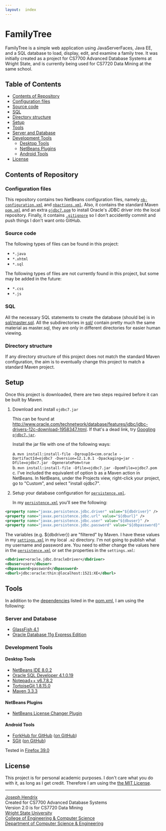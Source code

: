 ```yaml
---
layout:  index
---
```


# FamilyTree

FamilyTree is a simple web application using JavaServerFaces, Java EE, and a SQL database to load, display, edit, and examine a family tree. It was initially created as a project for CS7700 Advanced Database Systems at Wright State, and is currently being used for CS7720 Data Mining at the same school.

## Table of Contents

* [Contents of Repository](#user-content-contents-of-repository) 
 * [Configuration files](#user-content-configuration-files)
 * [Source code](#user-content-source-code)
 * [SQL](#user-content-sql)
 * [Directory structure](#user-content-directory-structure)
* [Setup](#user-content-setup)
* [Tools](#user-content-tools)
 * [Server and Database](#user-content-server-and-database)
 * [Development Tools](#user-content-development-tools)
   * [Desktop Tools](#user-content-desktop-tools)
    * [NetBeans Plugins](#user-content-netbeans-plugins)
    * [Android Tools](#user-content-android-tools)
* [License](#user-content-license)

## Contents of Repository

### Configuration files

This repository contains two NetBeans configuration files, namely [`nb-configuration.xml`](nb-configuration.xml) and [`nbactions.xml`](nbactions.xml). Also, it contains the standard Maven [`pom.xml`](pom.xml) and an extra [`ojdbc7.pom`](ojdbc7.pom) to install Oracle's JDBC driver into the local repository. Finally, it contains [`.gitignore`](.gitignore) so I don't accidently commit and push things I don't want onto GitHub.

### Source code

The following types of files can be found in this project:

* `*.java`
* `*.xhtml`
* `*.sql`

The following types of files are not currently found in this project, but some may be added in the future:

* `*.css`
* `*.js`

### SQL

All the necessary SQL statements to create the database (should be) is in [sql/master.sql](sql/master.sql). All the subdirectories in [sql/](sql/) contain pretty much the same material as master.sql, they are only in different directories for easier human viewing.

### Directory structure

If any directory structure of this project does not match the standard Maven configuration, the aim is to eventually change this project to match a standard Maven project.

## Setup

Once this project is downloaded, there are two steps required before it can be built by Maven.

1. Download and install `ojdbc7.jar`

   This can be found at http://www.oracle.com/technetwork/database/features/jdbc/jdbc-drivers-12c-download-1958347.html. If that's a dead link, try [Googling `ojdbc7.jar`](https://www.google.com/search?q=ojdbc7.jar).

   Install the jar file with one of the following ways:

   a. `mvn install:install-file -DgroupId=com.oracle -DartifactId=ojdbc7 -Dversion=12.1.0.1 -Dpackaging=jar -Dfile=ojdbc7.jar -DgeneratePom=true`<br />
   b. `mvn install:install-file -Dfile=ojdbc7.jar -DpomFile=ojdbc7.pom`<br />
   c. I've included the equivalent of option b as a Maven action in NetBeans. In NetBeans, under the Projects view, right-click your project, go to "Custom", and select "install ojdbc7".

2. Setup your database configuration for [`persistence.xml`](src/main/resources/META-INF/persistence.xml).

   In my [`persistence.xml`](src/main/resources/META-INF/persistence.xml) you'll see the following:

```xml
<property name="javax.persistence.jdbc.driver" value="${dbdriver}" />
<property name="javax.persistence.jdbc.url" value="${dburl}" />
<property name="javax.persistence.jdbc.user" value="${dbuser}" />
<property name="javax.persistence.jdbc.password" value="${dbpassword}" />
```

   The variables (e.g. ${dbdriver}) are "filtered" by Maven. I have these values in my [`settings.xml`](settings.xml) in my local `.m2` directory. I'm not going to publish what my username and password are. You need to either change the values here in the [`persistence.xml`](src/main/resources/META-INF/persistence.xml) or set the properties in the `settings.xml`:

```xml
<dbdriver>oracle.jdbc.OracleDriver</dbdriver>
<dbuser>user</dbuser>
<dbpassword>password</dbpassword>
<dburl>jdbc:oracle:thin:@localhost:1521:XE</dburl>
```

## Tools

In addition to the [dependencies](http://hendrixjoseph.github.io/FamilyTree/dependencies.html) listed in the [pom.xml](pom.xml), I am using the following:

### Server and Database

* [GlassFish 4.1](https://glassfish.java.net/)
* [Oracle Database 11g Express Edition](http://www.oracle.com/technetwork/database/database-technologies/express-edition/overview/index.html)
 
### Development Tools

#### Desktop Tools

* [NetBeans IDE 8.0.2](https://netbeans.org)
* [Oracle SQL Developer 4.1.0.19](http://www.oracle.com/technetwork/developer-tools/sql-developer/overview/index-097090.html)
* [Notepad++ v6.7.8.2](https://notepad-plus-plus.org)
* [TortoiseGit 1.8.15.0](https://tortoisegit.org)
* [Maven 3.3.3](https://maven.apache.org)

#### NetBeans Plugins

* [NetBeans License Changer Plugin](http://plugins.netbeans.org/plugin/17960/license-changer)

#### Android Tools

* [ForkHub for GitHub](https://play.google.com/store/apps/details?id=jp.forkhub) ([on GitHub](https://github.com/jonan/ForkHub))
* [SGit](https://play.google.com/store/apps/details?id=me.sheimi.sgit) ([on GitHub](https://github.com/sheimi/SGit))

Tested in [Firefox 39.0](https://www.mozilla.org/en-US/)

## License

This project is for personal academic purposes. I don't care what you do with it, as long as I get credit. Therefore I am using the [the MIT License](LICENSE.md).

----------------------

[Joseph Hendrix](https://people.wright.edu/hendrix.11)<br />
Created for CS7700 Advanced Database Systems<br />
Version 2.0 is for CS7720 Data Mining<br />
[Wright State University](http://www.wright.edu)<br />
[College of Engineering & Computer Science](https://engineering-computer-science.wright.edu)<br />
[Department of Computer Science & Engineering](https://engineering-computer-science.wright.edu/computer-science-and-engineering)
